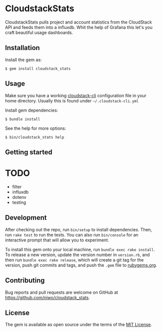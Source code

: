 # CloudstackStats

CloudstackStats pulls project and account statistics from the CloudStack API and feeds them into a influxdb.
Whit the help of Grafana this let's you craft beautiful usage dashboards.

## Installation

Install the gem as:

    $ gem install cloudstack_stats

## Usage

Make sure you have a working [cloudstack-cli](https://github.com/niwo/cloudstack-cli) configuration file in your home directory.
Usually this is found under `~/.cloudstack-cli.yml`

Install gem dependencies:

    $ bundle install

See the help for more options:

    $ bin/cloudstack_stats help

## Getting started

# TODO

  - filter
  - influxdb
  - dotenv
  - testing

## Development

After checking out the repo, run `bin/setup` to install dependencies. Then, run `rake test` to run the tests. You can also run `bin/console` for an interactive prompt that will allow you to experiment.

To install this gem onto your local machine, run `bundle exec rake install`. To release a new version, update the version number in `version.rb`, and then run `bundle exec rake release`, which will create a git tag for the version, push git commits and tags, and push the `.gem` file to [rubygems.org](https://rubygems.org).

## Contributing

Bug reports and pull requests are welcome on GitHub at https://github.com/niwo/cloudstack_stats.


## License

The gem is available as open source under the terms of the [MIT License](http://opensource.org/licenses/MIT).
